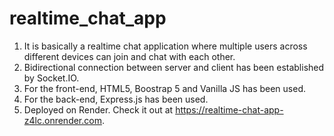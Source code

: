 # realtime_chat_app

1. It is basically a realtime chat application where multiple users across different devices can join and chat with each other. </br>
2. Bidirectional connection between server and client has been established by Socket.IO. </br>
3. For the front-end, HTML5, Boostrap 5 and Vanilla JS has been used. </br>
4. For the back-end, Express.js has been used. </br>
5. Deployed on Render. Check it out at https://realtime-chat-app-z4lc.onrender.com. </br>
